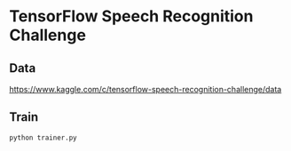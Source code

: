 # TensorFlow Speech Recognition Challenge

## Data
https://www.kaggle.com/c/tensorflow-speech-recognition-challenge/data

## Train
```
python trainer.py
```